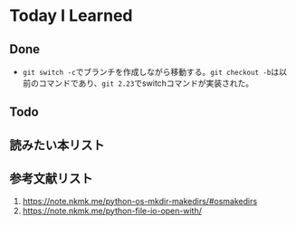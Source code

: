 # Today I Learned

## Done
- `git switch -c`でブランチを作成しながら移動する。`git checkout -b`は以前のコマンドであり、`git 2.23`でswitchコマンドが実装された。

## Todo

## 読みたい本リスト

## 参考文献リスト
1. https://note.nkmk.me/python-os-mkdir-makedirs/#osmakedirs
2. https://note.nkmk.me/python-file-io-open-with/
